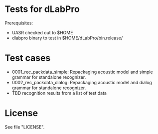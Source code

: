# Tests for dLabPro

Prerequisites:

* UASR checked out to $HOME
* dlabpro binary to test in $HOME/dLabPro/bin.release/

# Test cases

* 0001_rec_packdata_simple: Repackaging acoustic model and simple grammar for standalone recognizer. 
* 0002_rec_packdata_dialog: Repackaging acoustic model and dialog grammar for standalone recognizer. 
* TBD recognition results from a list of test data

# License

See file "LICENSE".
